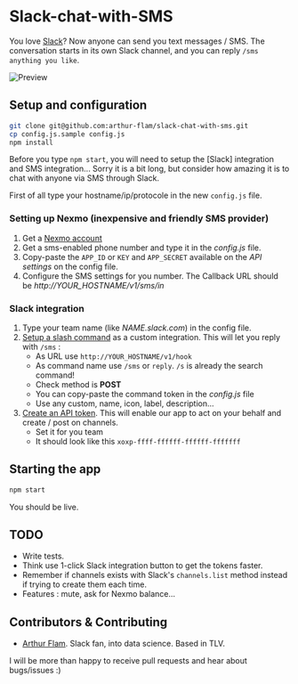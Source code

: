 # Slack-chat-with-SMS

You love [Slack](https://slack.com/)?
Now anyone can send you text messages / SMS.
The conversation starts in its own Slack channel, and you can reply `/sms anything you like`.

![Preview](https://raw.github.com/arthur-flam/slack-chat-with-sms/master/screen-capture.png)

## Setup and configuration

```bash
git clone git@github.com:arthur-flam/slack-chat-with-sms.git
cp config.js.sample config.js
npm install
```

Before you type `npm start`, you will need to setup the [Slack] integration and SMS integration...
Sorry it is a bit long, but consider how amazing it is to chat with anyone via SMS through Slack.

First of all type your hostname/ip/protocole in the new `config.js` file.

### Setting up Nexmo (inexpensive and friendly SMS provider)
1. Get a [Nexmo account](https://nexmo.com)
2. Get a sms-enabled phone number and type it in the *config.js* file.
3. Copy-paste the `APP_ID` or `KEY` and `APP_SECRET` available on the *API settings* on the config file.
5. Configure the SMS settings for you number. The Callback URL should be *http://YOUR_HOSTNAME/v1/sms/in*

### Slack integration
1. Type your team name (like *NAME.slack.com*) in the config file.
1. [Setup a slash command](https://lookies.slack.com/apps/manage/custom-integrations) as a custom integration. This will let you reply with `/sms` :
     * As URL use `http://YOUR_HOSTNAME/v1/hook`
     * As command name use `/sms` or `reply`. `/s` is already the search command!
	 * Check method is **POST**
	 * You can copy-paste the command token in the *config.js* file
	 * Use any custom, name, icon, label, description...
2. [Create an API token](https://api.slack.com/web). This will enable our app to act on your behalf and create / post on channels.
     * Set it for you team
     * It should look like this `xoxp-ffff-ffffff-ffffff-fffffff`

## Starting the app
```bash
npm start
```
You should be live.

## TODO
- Write tests.
- Think use 1-click Slack integration button to get the tokens faster.
- Remember if channels exists with Slack's `channels.list` method instead if trying to create them each time.
- Features : mute, ask for Nexmo balance...

## Contributors & Contributing
- [Arthur Flam](https://twitter.com/ArthurFlam). Slack fan, into data science. Based in TLV.

I will be more than happy to receive pull requests and hear about bugs/issues :)
